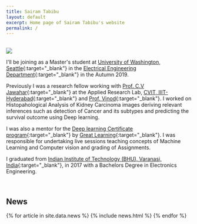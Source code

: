 ```yaml
---
title: Sairam Tabibu
layout: default
excerpt: Home page of Sairam Tabibu's website
permalink: /
---
```


<br/>

<img class="profile-picture" src="{{site.url}}{{site.baseurl}}/images/profile-picture/0.jpeg">


I'll be joining as a Master's student at [University of Washington, Seattle](https://www.washington.edu/){:target="_blank"} in the [Electrical Engineering Department](https://www.ece.uw.edu/){:target="_blank"} in the Autumn 2019. 


Previously I was a research fellow working with [Prof. C.V Jawahar](https://faculty.iiit.ac.in/~jawahar/){:target="_blank"} at the Applied Research Lab, [CVIT, IIIT-Hyderabad](https://cvit.iiit.ac.in){:target="_blank"} and [Prof. Vinod](https://faculty.iiit.ac.in/~vinod.pk/){:target="_blank"}. I worked on Histopahological Analysis of Kidney Carcinoma images deriving relevant inferences such as detection of Cancer and its subtypes and predicting the survival outcome using Deep learning.


I was also a mentor for the [Deep learning Certificate program](https://www.greatlearning.in/deep-learning-certificate-program){:target="_blank"} by [Great Learning](https://www.greatlearning.in/){:target="_blank"}. I was responsible for undertaking live sessions teaching concepts of Machine Learning and Computer vision and grading of Assignments.


I graduated from [Indian Institute of Technology (BHU), Varanasi, India](http://www.iitbhu.ac.in/){:target="_blank"}, in 2017 with a Bachelors Degree in Electronics Engineering.

<br/>

## News

<table>
{% for article in site.data.news %}
<tr>
{% include news.html %}
</tr>
{% endfor %}
</table>


